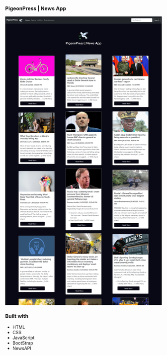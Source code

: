 ### PigeonPress | News App

![](ScreenShot.png)

### Built with
- HTML
- CSS
- JavaScript
- BootStrap
- NewsAPI
